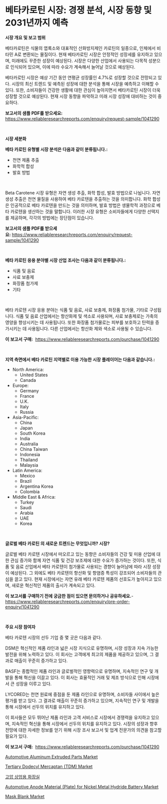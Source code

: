 <p><h1>베타카로틴 시장: 경쟁 분석, 시장 동향 및 2031년까지 예측</h1></p><p><strong>시장 개요 및 보고 범위</strong></p>
<p><p>베타카로틴은 식물의 엽록소와 대표적인 산화방지제인 카로틴의 일종으로, 인체에서 비타민 A로 변환되는 물질이다. 현재 베타카로틴 시장은 안정적인 성장세를 유지하고 있으며, 미래에도 꾸준한 성장이 예상된다. 시장은 다양한 산업에서 사용되는 다목적 성분으로 인식되어 있으며, 이에 따라 수요가 계속해서 늘어날 것으로 예상된다.</p><p>베타카로틴 시장은 예상 기간 동안 연평균 성장률인 4.7%로 성장할 것으로 전망되고 있다. 시장의 최신 트렌드 및 예측된 성장에 대한 분석을 통해 시장을 예측하고 이해할 수 있다. 또한, 소비자들이 건강한 생활에 대한 관심이 높아지면서 베타카로틴 시장이 더욱 성장할 것으로 예상된다. 현재 시장 동향을 파악하고 미래 시장 성장에 대비하는 것이 중요하다.</p></p>
<p><strong>보고서의 샘플 PDF를 받으세요:</strong> <a href="https://www.reliableresearchreports.com/enquiry/request-sample/1041290">https://www.reliableresearchreports.com/enquiry/request-sample/1041290</a></p>
<p>&nbsp;</p>
<p><strong>시장 세분화</strong></p>
<p><strong>베타 카로틴 유형별 시장 분석은 다음과 같이 분류됩니다.:</strong></p>
<p><ul><li>천연 제품 추출</li><li>화학적 합성</li><li>발효 방법</li></ul></p>
<p>&nbsp;</p>
<p><p>Beta Carotene 시장 유형은 자연 생성 추출, 화학 합성, 발효 방법으로 나뉩니다. 자연 생성 추출은 천연 물질을 사용하여 베타 카로텐을 추출하는 것을 의미합니다. 화학 합성은 인공적으로 베타 카로텐을 만드는 것을 의미하며, 발효 방법은 생물학적 과정으로 베타 카로텐을 생산하는 것을 말합니다. 이러한 시장 유형은 소비자들에게 다양한 선택지를 제공하며, 각각의 방법에는 장단점이 있습니다.</p></p>
<p><strong>보고서의 샘플 PDF를 받으세요:</strong>&nbsp;<a href="https://www.reliableresearchreports.com/enquiry/request-sample/1041290">https://www.reliableresearchreports.com/enquiry/request-sample/1041290</a></p>
<p>&nbsp;</p>
<p><strong> 베타 카로틴 응용 분야별 시장 산업 조사는 다음과 같이 분류됩니다.:</strong></p>
<p><ul><li>식품 및 음료</li><li>사료 보충제</li><li>화장품 첨가제</li><li>기타</li></ul></p>
<p>&nbsp;</p>
<p><p>베타 카로텐 시장 응용 분야는 식품 및 음료, 사료 보충제, 화장품 첨가물, 기타로 구성됩니다. 식품 및 음료 산업에서는 항산화제 및 색소로 사용되며, 사료 보충제로는 가축의 영양을 향상시키는 데 사용됩니다. 또한 화장품 첨가물로는 피부를 보호하고 탄력을 증가시키는 데 사용됩니다. 다른 산업에서는 항산화 제와 색소로 사용될 수 있습니다.</p></p>
<p><strong>이 보고서 구매:</strong>&nbsp; <a href="https://www.reliableresearchreports.com/purchase/1041290">https://www.reliableresearchreports.com/purchase/1041290</a></p>
<p>&nbsp;</p>
<p><strong>지역 측면에서 베타 카로틴 지역별로 이용 가능한 시장 플레이어는 다음과 같습니다.:</strong></p>
<p><ul>
    <li>
        North America:
        <ul>
            <li>United States</li>
            <li>Canada</li>
        </ul>
    </li>
    <li>
        Europe:
        <ul>
            <li>Germany</li>
            <li>France</li>
            <li>U.K.</li>
            <li>Italy</li>
            <li>Russia</li>
        </ul>
    </li>
    <li>
        Asia-Pacific:
        <ul>
            <li>China</li>
            <li>Japan</li>
            <li>South Korea</li>
            <li>India</li>
            <li>Australia</li>
            <li>China Taiwan</li>
            <li>Indonesia</li>
            <li>Thailand</li>
            <li>Malaysia</li>
        </ul>
    </li>
    <li>
        Latin America:
        <ul>
            <li>Mexico</li>
            <li>Brazil</li>
            <li>Argentina Korea</li>
            <li>Colombia</li>
        </ul>
    </li>
    <li>
        Middle East & Africa:
        <ul>
            <li>Turkey</li>
            <li>Saudi</li>
            <li>Arabia</li>
            <li>UAE</li>
            <li>Korea</li>
        </ul>
    </li>
    </ul></p>
<p>&nbsp;</p>
<p><strong>글로벌 베타 카로틴 의 새로운 트렌드는 무엇입니까? 시장?</strong></p>
<p><p>글로벌 베타 카로텐 시장에서 떠오르고 있는 동향은 소비자들의 건강 및 미용 산업에 대한 관심 증가와 함께 자연 식품 및 건강 보조제에 대한 수요가 증가하는 것이다. 또한, 식품 및 음료 산업에서 베타 카로텐이 첨가물로 사용되는 경향이 늘어남에 따라 시장 성장이 예상된다. 그 외에도 베타 카로텐의 항산화 및 항염증 특성이 강조되어 소비자들의 관심을 끌고 있다. 현재 시장에서는 자연 유래 베타 카로텐 제품의 선호도가 높아지고 있으며, 새로운 혁신적인 제품의 출시가 계속되고 있다.</p></p>
<p><strong>이 보고서를 구매하기 전에 궁금한 점이 있으면 문의하거나 공유하세요.</strong>- <a href="https://www.reliableresearchreports.com/enquiry/pre-order-enquiry/1041290">https://www.reliableresearchreports.com/enquiry/pre-order-enquiry/1041290</a></p>
<p>&nbsp;</p>
<p><strong>주요 시장 참여자</strong></p>
<p><p>베타 카로텐 시장의 선두 기업 중 몇 곳은 다음과 같다.</p><p>DSM은 혁신적인 제품 라인과 넓은 시장 지식으로 유명하며, 시장 성장과 지속 가능한 발전을 위해 노력하고 있다. 이 회사는 고객에게 최고의 제품을 제공하고 있으며, 그 결과로 매출이 꾸준히 증가하고 있다.</p><p>BASF는 종합적인 제품 라인과 글로벌적인 영향력으로 유명하며, 지속적인 연구 및 개발을 통해 혁신을 이끌고 있다. 이 회사는 효율적인 거래 및 제조 방식으로 인해 시장에서 큰 성장을 이루고 있다.</p><p>LYCORED는 천연 원료에 중점을 둔 제품 라인으로 유명하며, 소비자들 사이에서 높은 평가를 받고 있다. 그 결과로 매출이 꾸준히 증가하고 있으며, 지속적인 연구 및 개발을 통해 시장에서 선두의 위치를 유지하고 있다.</p><p>이 회사들은 모두 뛰어난 제품 라인과 고객 서비스로 시장에서 경쟁력을 유지하고 있으며, 지속적인 혁신을 통해 시장에서 선두의 위치를 유지하고 있다. 시장의 성장과 향후 전망에 대한 자세한 정보를 얻기 위해 시장 조사 보고서 및 업계 전문가의 의견을 참고할 필요가 있다.</p></p>
<p><strong>이 보고서 구매:</strong>&nbsp;&nbsp;<a href="https://www.reliableresearchreports.com/purchase/1041290">https://www.reliableresearchreports.com/purchase/1041290</a></p>
<p><p><a href="https://issuu.com/reportprime-2/docs/automotive-aluminum-extruded-parts-market-size-203">Automotive Aluminum Extruded Parts Market</a></p><p><a href="https://github.com/RichRobinson5/Market-Research-Report-List-4/blob/main/tertiary-dodecyl-mercaptan-tdm-market.md">Tertiary Dodecyl Mercaptan (TDM) Market</a></p><p><a href="https://github.com/sougarounis/Market-Research-Report-List-2/blob/main/213493180.md">고압 상업용 화장실</a></p><p><a href="https://issuu.com/reportprime-2/docs/automotive-anode-material-plate-for-nickel-metal-h">Automotive Anode Material (Plate) for Nickel Metal Hydride Battery Market</a></p><p><a href="https://github.com/gdfhhhj/Market-Research-Report-List-3/blob/main/mask-blank-market.md">Mask Blank Market</a></p></p>
